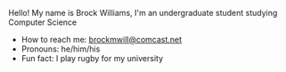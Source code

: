 Hello! My name is Brock Williams, I'm an undergraduate student studying Computer Science

- How to reach me: brockmwill@comcast.net
- Pronouns: he/him/his
- Fun fact: I play rugby for my university

